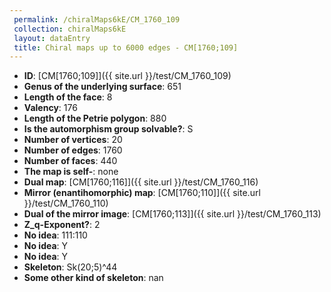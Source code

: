 ```yaml
--- 
 permalink: /chiralMaps6kE/CM_1760_109 
 collection: chiralMaps6kE
 layout: dataEntry
 title: Chiral maps up to 6000 edges - CM[1760;109]
---
```


- **ID**: [CM[1760;109]]({{ site.url }}/test/CM_1760_109)
- **Genus of the underlying surface**: 651
- **Length of the face**: 8
- **Valency**: 176
- **Length of the Petrie polygon**: 880
- **Is the automorphism group solvable?**: S
- **Number of vertices**: 20
- **Number of edges**: 1760
- **Number of faces**: 440
- **The map is self-**: none
- **Dual map**: [CM[1760;116]]({{ site.url }}/test/CM_1760_116)
- **Mirror (enantihomorphic) map**: [CM[1760;110]]({{ site.url }}/test/CM_1760_110)
- **Dual of the mirror image**: [CM[1760;113]]({{ site.url }}/test/CM_1760_113)
- **Z_q-Exponent?**: 2
- **No idea**:  111:110
- **No idea**: Y
- **No idea**: Y
- **Skeleton**: Sk(20;5)^44
- **Some other kind of skeleton**: nan
